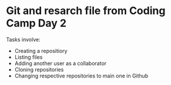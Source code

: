 # Git and resarch file from Coding Camp Day 2

Tasks involve: 
- Creating a repositiory
- Listing files
- Adding another user as a collaborator 
- Cloning repositories 
- Changing respective repositories to main one in Github 
